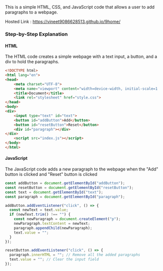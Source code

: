 
This is a simple HTML, CSS, and JavaScript code that allows a user to add paragraphs to a webpage. 

Hosted Link : https://vineet9086628513.github.io/9home/

### Step-by-Step Explanation

#### HTML 

The HTML code creates a simple webpage with a text input, a button, and a div to hold the paragraphs.

```html
<!DOCTYPE html>
<html lang="en">
<head>
    <meta charset="UTF-8">
    <meta name="viewport" content="width=device-width, initial-scale=1.0">
    <title>Document</title>
    <link rel="stylesheet" href="style.css">
</head>
<body>
<div>
    <input type="text" id="text">
    <button id="addButton">Add</button>
    <button id="resetButton">Reset</button>
    <div id="paragraph"></div>
</div>
    <script src="index.js"></script>
</body>
</html>
```

#### JavaScript

The JavaScript code adds a new paragraph to the webpage when the "Add" button is clicked and "Reset" button is clicked
```JavaScript
const addButton = document.getElementById("addButton");
const resetButton = document.getElementById("resetButton");
const text = document.getElementById("text");
const paragraph = document.getElementById("paragraph");

addButton.addEventListener("click", () => {
  const newText = text.value;
  if (newText.trim() !== "") {
    const newParagraph = document.createElement("p");
    newParagraph.textContent = newText;
    paragraph.appendChild(newParagraph);
    text.value = "";
  }
});

resetButton.addEventListener("click", () => {
  paragraph.innerHTML = ""; // Remove all the added paragraphs
  text.value = ""; // Clear the input field
});
```


